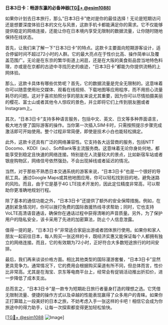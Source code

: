 **日本3日卡：畅游东瀛的必备神器[[TG💪+ @esim1088](https://t.me/s/esim1088)]**

如果你计划去日本旅行，那么“日本3日卡”绝对是你的最佳选择！无论是短期访问还是想要深度体验日本的文化与风景，这款手机卡都能满足你的需求。它不仅能够提供稳定的网络连接，还能让你在日本境内享受无限制的数据流量，让你随时随地保持在线状态。

首先，让我们来了解一下“日本3日卡”的特点。这款卡主要面向短期游客设计，适合停留时间不超过72小时的人群。它的最大亮点在于性价比高、操作简单以及覆盖范围广。无论是在东京的繁华街道上闲逛，还是在大阪的美食街品尝当地特色料理，亦或是在京都的古迹中寻找历史的痕迹，“日本3日卡”都能为你提供流畅的上网体验。

那么，这款卡具体有哪些优势呢？首先，它的数据流量是完全无限制的。这意味着你可以随意使用社交媒体、观看在线视频、下载地图等应用程序，而不用担心流量耗尽的问题。这对于喜欢拍照分享的朋友来说尤其重要，因为你可以尽情拍摄美丽的樱花、富士山或者其他令人惊叹的景色，并立即将它们上传到朋友圈或者Instagram上。

其次，“日本3日卡”支持多种语言服务，包括中文、英文、日文等多种界面语言，极大地方便了国际游客的操作。当你第一次插入SIM卡时，只需按照提示步骤完成激活即可开始使用。整个过程非常简便，即使是技术小白也能轻松搞定。

此外，这款卡还具有广泛的网络兼容性。它支持各大运营商的服务，包括NTT Docomo、KDDI（au）、SoftBank等主流服务商。这意味着无论你身处何地，都能享受到稳定且快速的网络连接。特别是在人流量较大的景点，比如新宿车站或者银座购物区，网络信号依然强劲，不会出现掉线或者延迟的情况。

当然，对于那些不熟悉日本交通系统的游客来说，“日本3日卡”也是一个很好的导航工具。通过Google Maps或其他地图应用，你可以轻松找到目的地，避免迷路的风险。而且，由于它是基于4G LTE技术开发的，因此定位精度非常高，可以帮助你更准确地规划行程。

除了基本的通信功能之外，“日本3日卡”还提供了额外的安全保障措施。例如，在遇到紧急情况时，你可以拨打免费的国际救援热线寻求帮助；同时，它也支持VoLTE高清语音通话，确保你在通话过程中获得清晰的声音质量。另外，为了保护用户的隐私安全，该卡采用了先进的加密算法，防止个人信息泄露。

值得一提的是，“日本3日卡”非常适合家庭出游或者团体旅行使用。如果你和家人朋友一起前往日本，每人购买一张这样的卡，既经济实惠又能保证每个人都拥有独立的网络连接。而且，它的有效期为72小时，正好符合大多数短途旅行的时间安排。

最后，我们再来谈谈价格方面。相比其他类型的国际漫游套餐，“日本3日卡”显然更具竞争力。通常情况下，它的费用会根据购买渠道有所不同，但总体而言，性价比非常高。尤其是在淘宝、京东等电商平台上，经常会有促销活动推出折扣价，进一步降低了成本支出。

总而言之，“日本3日卡”是一款专为短期赴日旅行者量身打造的理想之选。它凭借无限制流量、便捷的操作方式以及卓越的性能表现赢得了众多用户的青睐。如果你正打算踏上一段美好的日本之旅，不妨考虑入手一张这样的卡吧！相信它会成为你旅途中的得力助手，让每一次探索都变得更加轻松愉快。

[[TG💪+ @esim1088](https://t.me/s/esim1088) ![Image](https://i.postimg.cc/4NQfJmqS/Snipaste-2025-05-13-00-14-12.png)]
